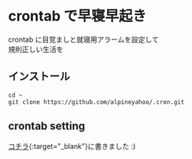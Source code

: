 # crontab で早寝早起き
crontab に目覚ましと就寝用アラームを設定して
<br>
規則正しい生活を
## インストール

```shell
cd ~
git clone https://github.com/alpineyahoo/.cron.git
```

## crontab setting
[コチラ](https://note.com/alpineyahoo/n/n89b304518124){:target="_blank"}に書きました :)
